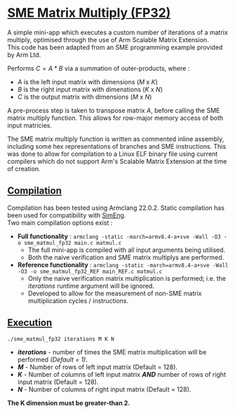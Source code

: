 # __<u>SME Matrix Multiply (FP32)</u>__
A simple mini-app which executes a custom number of iterations of a matrix multiply, optimised through the use of Arm Scalable Matrix Extension.  
This code has been adapted from an SME programming example provided by Arm Ltd.  

Performs $C=A*B$ via a summation of outer-products, where :
 - $A$ is the left input matrix with dimensions $(M$ x $K)$ 
 - $B$ is the right input matrix with dimenstions $(K$ x $N)$
 - $C$ is the output matrix with dimensions $(M$ x $N)$  

 A pre-process step is taken to transpose matrix $A$, before calling the SME matrix multiply function. This allows for row-major memory access of both input matricies.

 The SME matrix multiply function is written as commented inline assembly, including some hex representations of branches and SME instructions. This was done to allow for compilation to 
 a Linux ELF binary file using current compilers which do not support Arm's Scalable Matrix Extension at the time of creation.


## __<u>Compilation</u>__
Compilation has been tested using Armclang 22.0.2. Static compilation has been used for compatibility with [SimEng](https://github.com/UoB-HPC/SimEng).  
Two main compilation options exist :
 - __Full functionality__ : `armclang -static -march=armv8.4-a+sve -Wall -O3 -o sme_matmul_fp32 main.c matmul.c`
   -  The full mini-app is compiled with all input arguments being utilised.
   - Both the naive verification and SME matrix multiplys are performed.
 - __Reference functionality__ : `armclang -static -march=armv8.4-a+sve -Wall -O3 -o sme_matmul_fp32_REF main_REF.c matmul.c`
   - Only the naive verification matrix multiplication is performed; i.e. the *iterations* runtime argument will be ignored.
   - Developed to allow for the measurement of non-SME matrix multiplication cycles / instructions.

## __<u>Execution</u>__
`./sme_matmul_fp32 iterations M K N`
 - __*iterations*__ - number of times the SME matrix multiplication will be performed *(Default = 1)*.
 - __*M*__ - Number of rows of left input matrix (Default = 128).
 - __*K*__ - Number of columns of left input matrix __*AND*__ number of rows of right input matrix (Default = 128).
 - __*N*__ - Number of columns of right input matrix (Default = 128).
 
 __The K dimension must be greater-than 2.__